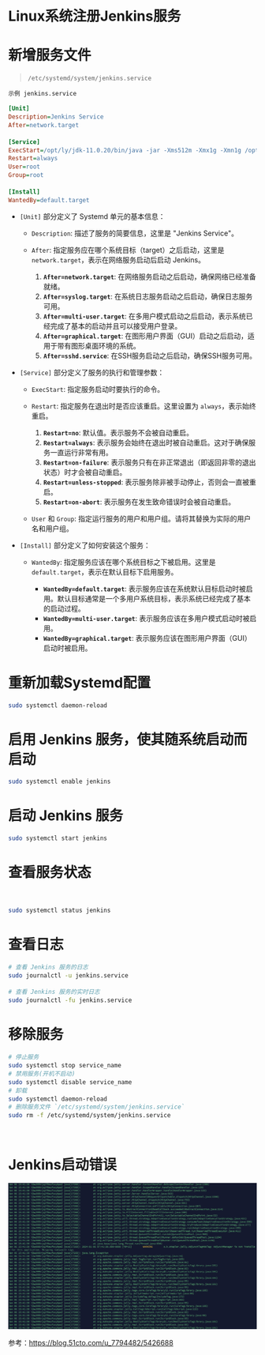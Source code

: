 # Linux系统注册Jenkins服务

# 新增服务文件

> ​`/etc/systemd/system/jenkins.service`​

​`示例 jenkins.service`​

```ini
[Unit]
Description=Jenkins Service
After=network.target

[Service]
ExecStart=/opt/ly/jdk-11.0.20/bin/java -jar -Xms512m -Xmx1g -Xmn1g /opt/ly/jenkins.war --httpPort=8080
Restart=always
User=root
Group=root

[Install]
WantedBy=default.target
```

* ​`[Unit]`​ 部分定义了 Systemd 单元的基本信息：

  * ​`Description`​​: 描述了服务的简要信息，这里是 "Jenkins Service"。
  * ​`After`​​: 指定服务应在哪个系统目标（target）之后启动，这里是 `network.target`​​，表示在网络服务启动后启动 Jenkins。

    1. ​**`After=network.target`**​: 在网络服务启动之后启动，确保网络已经准备就绪。
    2. ​**`After=syslog.target`**​: 在系统日志服务启动之后启动，确保日志服务可用。
    3. ​**`After=multi-user.target`**​: 在多用户模式启动之后启动，表示系统已经完成了基本的启动并且可以接受用户登录。
    4. ​**`After=graphical.target`**​: 在图形用户界面（GUI）启动之后启动，适用于带有图形桌面环境的系统。
    5. ​**`After=sshd.service`**​: 在SSH服务启动之后启动，确保SSH服务可用。
* ​`[Service]`​ 部分定义了服务的执行和管理参数：

  * ​`ExecStart`​: 指定服务启动时要执行的命令。
  * ​`Restart`​​: 指定服务在退出时是否应该重启。这里设置为 `always`​​，表示始终重启。

    1. ​**`Restart=no`**​: 默认值。表示服务不会被自动重启。
    2. ​**`Restart=always`**​: 表示服务会始终在退出时被自动重启。这对于确保服务一直运行非常有用。
    3. ​**`Restart=on-failure`**​: 表示服务只有在非正常退出（即返回非零的退出状态）时才会被自动重启。
    4. ​**`Restart=unless-stopped`**​: 表示服务除非被手动停止，否则会一直被重启。
    5. ​**`Restart=on-abort`**​: 表示服务在发生致命错误时会被自动重启。
  * ​`User`​​ 和 `Group`​​: 指定运行服务的用户和用户组。请将其替换为实际的用户名和用户组。
* ​`[Install]`​ 部分定义了如何安装这个服务：

  * ​`WantedBy`​​: 指定服务应该在哪个系统目标之下被启用。这里是 `default.target`​​，表示在默认目标下启用服务。

    * ​**`WantedBy=default.target`**​: 表示服务应该在系统默认目标启动时被启用。默认目标通常是一个多用户系统目标，表示系统已经完成了基本的启动过程。
    * ​**`WantedBy=multi-user.target`**​: 表示服务应该在多用户模式启动时被启用。
    * ​**`WantedBy=graphical.target`**​: 表示服务应该在图形用户界面（GUI）启动时被启用。

# 重新加载Systemd配置

```bash
sudo systemctl daemon-reload
```

# 启用 Jenkins 服务，使其随系统启动而启动

```bash
sudo systemctl enable jenkins
```

# 启动 Jenkins 服务

```bash
sudo systemctl start jenkins
```

# 查看服务状态

‍

```bash
sudo systemctl status jenkins
```

# 查看日志

```bash
# 查看 Jenkins 服务的日志
sudo journalctl -u jenkins.service

# 查看 Jenkins 服务的实时日志
sudo journalctl -fu jenkins.service
```

# 移除服务

```bash
# 停止服务
sudo systemctl stop service_name
# 禁用服务(开机不启动)
sudo systemctl disable service_name
# 卸载
sudo systemctl daemon-reload
# 删除服务文件 `/etc/systemd/system/jenkins.service`
sudo rm -f /etc/systemd/system/jenkins.service
```

‍

# Jenkins启动错误

​![image](assets/image-20240106154403-5prq89k.png)​

参考：https://blog.51cto.com/u_7794482/5426688

‍
